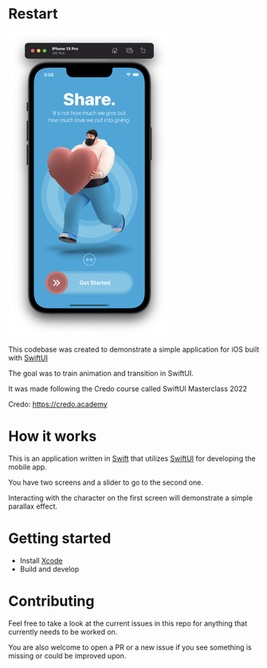 # Restart

<img src="https://github.com/Corsenp/Restart/blob/master/Onboarding.png" width="325">

This codebase was created to demonstrate a simple application for iOS built with [SwiftUI]

The goal was to train animation and transition in SwiftUI.

It was made following the Credo course called SwiftUI Masterclass 2022

Credo: https://credo.academy

# How it works

This is an application written in [Swift] that utilizes [SwiftUI] for developing the mobile app.

You have two screens and a slider to go to the second one.

Interacting with the character on the first screen will demonstrate a simple parallax effect.

# Getting started

* Install [Xcode]
* Build and develop

# Contributing

Feel free to take a look at the current issues in this repo for anything that currently needs to be worked on.

You are also welcome to open a PR or a new issue if you see something is missing or could be improved upon.

[Swift]: https://github.com/apple/swift/
[SwiftUI]: https://developer.apple.com/xcode/swiftui/
[Xcode]: https://developer.apple.com/xcode/
